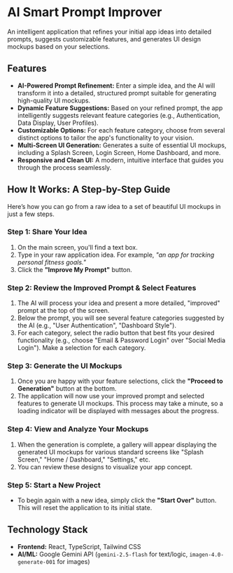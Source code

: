 # AI Smart Prompt Improver

An intelligent application that refines your initial app ideas into detailed prompts, suggests customizable features, and generates UI design mockups based on your selections.

## Features

-   **AI-Powered Prompt Refinement:** Enter a simple idea, and the AI will transform it into a detailed, structured prompt suitable for generating high-quality UI mockups.
-   **Dynamic Feature Suggestions:** Based on your refined prompt, the app intelligently suggests relevant feature categories (e.g., Authentication, Data Display, User Profiles).
-   **Customizable Options:** For each feature category, choose from several distinct options to tailor the app's functionality to your vision.
-   **Multi-Screen UI Generation:** Generates a suite of essential UI mockups, including a Splash Screen, Login Screen, Home Dashboard, and more.
-   **Responsive and Clean UI:** A modern, intuitive interface that guides you through the process seamlessly.

## How It Works: A Step-by-Step Guide

Here’s how you can go from a raw idea to a set of beautiful UI mockups in just a few steps.

### Step 1: Share Your Idea

1.  On the main screen, you'll find a text box.
2.  Type in your raw application idea. For example, *"an app for tracking personal fitness goals."*
3.  Click the **"Improve My Prompt"** button.

### Step 2: Review the Improved Prompt & Select Features

1.  The AI will process your idea and present a more detailed, "improved" prompt at the top of the screen.
2.  Below the prompt, you will see several feature categories suggested by the AI (e.g., "User Authentication", "Dashboard Style").
3.  For each category, select the radio button that best fits your desired functionality (e.g., choose "Email & Password Login" over "Social Media Login"). Make a selection for each category.

### Step 3: Generate the UI Mockups

1.  Once you are happy with your feature selections, click the **"Proceed to Generation"** button at the bottom.
2.  The application will now use your improved prompt and selected features to generate UI mockups. This process may take a minute, so a loading indicator will be displayed with messages about the progress.

### Step 4: View and Analyze Your Mockups

1.  When the generation is complete, a gallery will appear displaying the generated UI mockups for various standard screens like "Splash Screen," "Home / Dashboard," "Settings," etc.
2.  You can review these designs to visualize your app concept.

### Step 5: Start a New Project

-   To begin again with a new idea, simply click the **"Start Over"** button. This will reset the application to its initial state.

## Technology Stack

-   **Frontend:** React, TypeScript, Tailwind CSS
-   **AI/ML:** Google Gemini API (`gemini-2.5-flash` for text/logic, `imagen-4.0-generate-001` for images)
